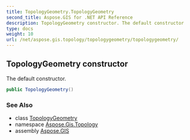 ```yaml
---
title: TopologyGeometry.TopologyGeometry
second_title: Aspose.GIS for .NET API Reference
description: TopologyGeometry constructor. The default constructor
type: docs
weight: 10
url: /net/aspose.gis.topology/topologygeometry/topologygeometry/
---
```

## TopologyGeometry constructor

The default constructor.

```csharp
public TopologyGeometry()
```

### See Also

* class [TopologyGeometry](../)
* namespace [Aspose.Gis.Topology](../../topologygeometry/)
* assembly [Aspose.GIS](../../../)


